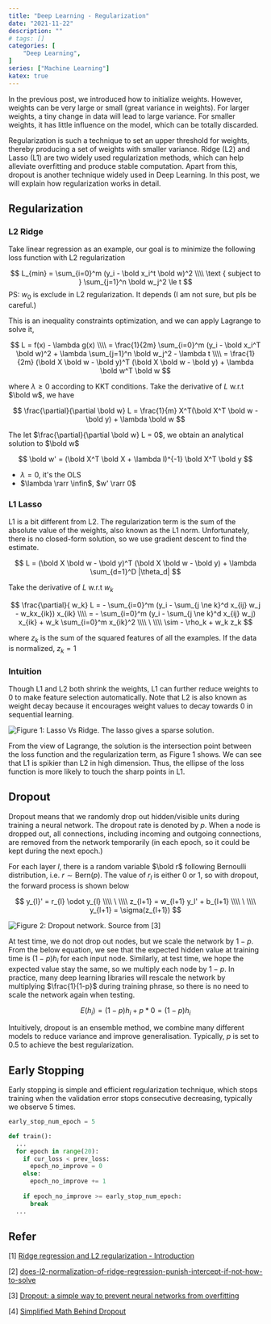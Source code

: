 ```yaml
---
title: "Deep Learning - Regularization"
date: "2021-11-22"
description: ""
# tags: []
categories: [
    "Deep Learning",
]
series: ["Machine Learning"]
katex: true
---
```




In the previous post, we introduced how to initialize weights. However, weights can be very large or small (great variance in weights). For larger weights, a tiny change in data will lead to large variance. For smaller weights, it has little influence on the model, which can be totally discarded. 

<!--more-->



Regularization is such a technique to set an upper threshold for weights, thereby producing a set of weights with smaller variance. Ridge (L2) and Lasso (L1) are two widely used regularization methods, which can help alleviate overfitting and produce stable computation. Apart from this, dropout is another technique widely used in Deep Learning. In this post, we will explain how regularization works in detail.



## Regularization 



### L2 Ridge



Take linear regression as an example, our goal is to minimize the following loss function with L2 regularization


$$
L_{min} = \sum_{i=0}^m (y_i - \bold x_i^t \bold w)^2 \\\\ \text { subject to } \sum_{j=1}^n \bold w_j^2 \le t
$$
PS: $w_0$ is exclude in L2 regularization. It depends (I am not sure, but pls be careful.)

This is an inequality constraints optimization, and we can apply Lagrange to solve it,


$$
L = f(x) - \lambda g(x) \\\\ = \frac{1}{2m} \sum_{i=0}^m (y_i - \bold x_i^T \bold w)^2 + \lambda \sum_{j=1}^n \bold w_j^2 - \lambda t \\\\ = \frac{1}{2m}  (\bold X \bold w - \bold y)^T (\bold X \bold w - \bold y) + \lambda \bold w^T \bold w
$$


where $\lambda \ge 0$ according to KKT conditions. Take the derivative of $L$ w.r.t $\bold w$, we have


$$
\frac{\partial}{\partial \bold w} L = \frac{1}{m}  X^T(\bold X^T \bold w -\bold y) + \lambda \bold w
$$


The let $\frac{\partial}{\partial \bold w} L = 0$, we obtain an analytical solution to $\bold w$


$$
\bold w' = (\bold X^T \bold X + \lambda I)^{-1} \bold X^T \bold y
$$


- $\lambda = 0$, it's the OLS
- $\lambda \rarr \infin$, $w' \rarr 0$



### L1 Lasso

L1 is a bit different from L2. The regularization term is the sum of the absolute value of the weights, also known as the L1 norm. Unfortunately, there is no closed-form solution, so we use gradient descent to find the estimate.


$$
L = (\bold X \bold w - \bold y)^T (\bold X \bold w - \bold y) + \lambda \sum_{d=1}^D |\theta_d|
$$


Take the derivative of $L$ w.r.t $w_k$


$$
\frac{\partial}{ w_k} L = - \sum_{i=0}^m (y_i - \sum_{j \ne k}^d x_{ij} w_j - w_kx_{ik}) x_{ik} \\\\ = - \sum_{i=0}^m (y_i - \sum_{j \ne k}^d x_{ij} w_j) x_{ik} + w_k \sum_{i=0}^m x_{ik}^2 \\\\ \ \\\\  \sim - \rho_k + w_k z_k
$$


where $z_k$ is the sum of the squared features of all the examples. If the data is normalized, $z_k = 1$



### Intuition

Though L1 and L2 both shrink the weights, L1 can further reduce weights to $0$ to make feature selection automatically. Note that L2 is also known as weight decay because it encourages weight values to decay towards 0 in sequential learning.



![](/blog/post/images/lasso-ridge.png#full "Figure 1: Lasso Vs Ridge. The lasso gives a sparse solution.")



From the view of Lagrange, the solution is the intersection point between the loss function and the regularization term, as Figure 1 shows. We can see that L1 is spikier than L2 in high dimension. Thus, the ellipse of the loss function is more likely to touch the sharp points in L1.



## Dropout



Dropout means that we randomly drop out hidden/visible units during training a neural network. The dropout rate is denoted by $p$. When a node is dropped out, all connections, including incoming and outgoing connections, are removed from the network temporarily (in each epoch, so it could be kept during the next epoch.)



For each layer $l$, there is a random variable $\bold r$ following Bernoulli distribution, i.e. $r \sim \text {Bern} (p)$. The value of $r_l$ is either 0 or 1, so with dropout, the forward process is shown below


$$
y_{l}' = r_{l} \odot y_{l} \\\\ \ \\\\ z_{l+1} = w_{l+1} y_l' + b_{l+1} \\\\ \ \\\\ y_{l+1} = \sigma(z_{l+1})
$$




![](/blog/post/images/dropout-network.png "Figure 2: Dropout network. Source from [3]")



At test time, we do not drop out nodes, but we scale the network by $1-p$. From the below equation, we see that the expected hidden value at training time is $(1-p)h_i$ for each input node. Similarly, at test time, we hope the expected value stay the same, so we multiply each node by $1-p$. In practice, many deep learning libraries will rescale the network by multiplying $\frac{1}{1-p}$ during training phrase, so there is no need to scale the network again when testing.


$$
E(h_i) = (1-p) h_i + p * 0 = (1-p) h_i
$$


Intuitively, dropout is an ensemble method, we combine many different models to reduce variance and improve generalisation. Typically, $p$ is set to $0.5$ to achieve the best regularization.



## Early Stopping



Early stopping is simple and efficient regularization technique, which stops training when the validation error stops consecutive decreasing, typically we observe 5 times.



```python
early_stop_num_epoch = 5

def train():
  ...
  for epoch in range(20):
    if cur_loss < prev_loss:
      epoch_no_improve = 0
	else:
      epoch_no_improve += 1
      
    if epoch_no_improve >= early_stop_num_epoch:
      break
  ...
```





## Refer

[1] [Ridge regression and L2 regularization - Introduction](https://xavierbourretsicotte.github.io/intro_ridge.html)

[2] [does-l2-normalization-of-ridge-regression-punish-intercept-if-not-how-to-solve](https://stats.stackexchange.com/questions/322101/does-l2-normalization-of-ridge-regression-punish-intercept-if-not-how-to-solve)

[3] [Dropout: a simple way to prevent neural networks from overfitting](https://www.cs.toronto.edu/~hinton/absps/JMLRdropout.pdf)

[4] [Simplified Math Behind Dropout](https://towardsdatascience.com/simplified-math-behind-dropout-in-deep-learning-6d50f3f47275)

